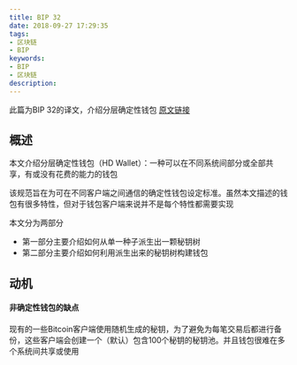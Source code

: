 ```yaml
---
title: BIP 32
date: 2018-09-27 17:29:35
tags:
- 区块链
- BIP
keywords:
- BIP
- 区块链
description:
---
```

此篇为BIP 32的译文，介绍分层确定性钱包
[原文链接](https://github.com/bitcoin/bips/blob/master/bip-0032.mediawiki)

## 概述
本文介绍分层确定性钱包（HD Wallet）：一种可以在不同系统间部分或全部共享，有或没有花费的能力的钱包

该规范旨在为可在不同客户端之间通信的确定性钱包设定标准。虽然本文描述的钱包有很多特性，但对于钱包客户端来说并不是每个特性都需要实现    

本文分为两部分
* 第一部分主要介绍如何从单一种子派生出一颗秘钥树
* 第二部分主要介绍如何利用派生出来的秘钥树构建钱包

## 动机
#### 非确定性钱包的缺点
现有的一些Bitcoin客户端使用随机生成的秘钥，为了避免为每笔交易后都进行备份，这些客户端会创建一个（默认）包含100个秘钥的秘钥池。并且钱包很难在多个系统间共享或使用
